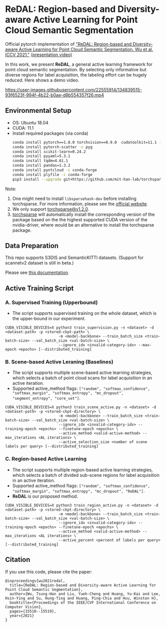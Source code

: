 # ReDAL: Region-based and Diversity-aware Active Learning for Point Cloud Semantic Segmentation
Official pytorch implementation of ["ReDAL: Region-based and Diversity-aware Active Learning for Point Cloud Semantic Segmentation. Wu et al. ICCV 2021."](https://arxiv.org/abs/2107.11769) [(presentation video)](https://www.youtube.com/watch?v=XJeb9kMxs5E)

In this work, we present **ReDAL**, a general active learning framework for point cloud semantic segmentation. By selecting only informative but diverse regions for label acquisition, the labeling effort can be hugely reduced.
Here shows a demo video.

https://user-images.githubusercontent.com/22555914/134839515-93f6523f-994f-4b22-b0ae-d8b554357f26.mp4


## Environmental Setup

- OS: Ubuntu 18.04
- CUDA: 11.1
- Install required packages (via conda)
  ```bash
  conda install pytorch==1.8.0 torchvision==0.9.0  cudatoolkit=11.1 -c pytorch -c conda-forge
  conda install pytorch-scatter -c pyg
  conda install scikit-learn=0.24.2
  conda install pyyaml=5.3.1
  conda install tqdm=4.61.1
  conda install pandas=1.3.2
  conda install pyntcloud -c conda-forge
  conda install plyfile -c conda-forge
  pip3 install --upgrade git+https://github.com/mit-han-lab/torchsparse.git@v1.2.0
  ```

Note: 
1. One might need to install `libsparsehash-dev` before installing torchsparse. For more information, please see the [official website](https://github.com/mit-han-lab/torchsparse).
2. We only support torchsparse@v1.2.0.
3. [torchsparse](https://anaconda.org/conda-forge/torchsparse) will automatically install the corresponding version of the package based on the the highest supported CUDA version of the nvidia-driver, where would be an alternative to install the torchsparse package.

## Data Preparation

This repo supports S3DIS and SemanticKITTI datasets. (Support for scannetv2 dataset is still in beta.)

Please see [this documentation](./data_preparation).

## Active Training Script

### A. Supervised Training (Upperbound)

- The script supports supervised training on the whole dataset, which is the upper-bound in our experiment.

```shell
CUDA_VISIBLE_DEVICES=X python3 train_supervision.py -n <dataset> -d <dataset-path> -p <stored-ckpt-path> \
                        -m <model-backbone> --train_batch_size <train-batch-size> --val_batch_size <val-batch-size> \
                        --ignore_idx <invalid-category-idx> --max-epoch <epochs> [--distributed_training]
```

### B. Scene-based Active Leraning (Baselines)
- The script supports multiple scene-based active learning strategies, which selects a batch of point cloud scans for label acquisition in an active iteration.
- Supported active\_method flags: `["random", "softmax_confidence", "softmax_margin", "softmax_entropy", "mc_dropout", "segment_entropy", "core_set"]`.

```shell
CUDA_VISIBLE_DEVICES=X python3 train_scene_active.py -n <dataset> -d <dataset-path> -p <stored-ckpt-directory> \
                        -m <model-backbone> --train_batch_size <train-batch-size> --val_batch_size <val-batch-size> \
                        --ignore_idx <invalid-category-idx> --training-epoch <epochs> --finetune-epoch <epochs> \
                        --active_method <valid-active-method> --max_iterations <AL iterations> \
                        --active_selection_size <number of scene labels per query> [--distributed_training]
```

### C. Region-based Active Learning

- The script supports multiple region-based active learning strategies, which selects a batch of divided sub-scene regions for label acquisition in an active iteration.
- Supported active\_method flags: `["random", "softmax_confidence", "softmax_margin", "softmax_entropy", "mc_dropout", "ReDAL"]`.
- **ReDAL** is our proposed method.

```shell
CUDA_VISIBLE_DEVICES=X python3 train_region_active.py -n <dataset> -d <dataset-path> -p <stored-ckpt-directory> \
                        -m <model-backbone> --train_batch_size <train-batch-size> --val_batch_size <val-batch-size> \
                        --ignore_idx <invalid-category-idx> --training-epoch <epochs> --finetune-epoch <epochs> \
                        --active_method <valid-active-method> --max_iterations <AL iterations> \
                        --active_percent <percent of labels per query> [--distributed_training]
```


## Citation

If you use this code, please cite the paper:

```
@inproceedings{wu2021redal,
  title={ReDAL: Region-based and Diversity-aware Active Learning for Point Cloud Semantic Segmentation},
  author={Wu, Tsung-Han and Liu, Yueh-Cheng and Huang, Yu-Kai and Lee, Hsin-Ying and Su, Hung-Ting and Huang, Ping-Chia and Hsu, Winston H},
  booktitle={Proceedings of the IEEE/CVF International Conference on Computer Vision},
  pages={15510--15519},
  year={2021}
}
```
